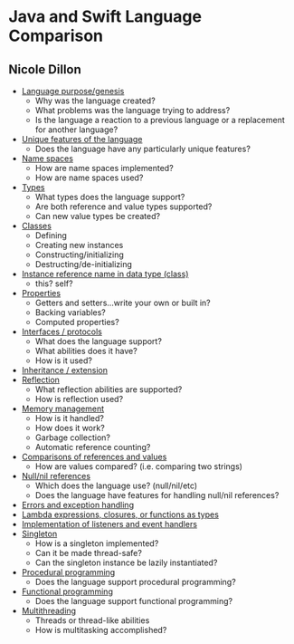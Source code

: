 # Java and Swift Language Comparison
## Nicole Dillon

- [Language purpose/genesis](LanguagePurpose.md)
	- Why was the language created?
	- What problems was the language trying to address?
	- Is the language a reaction to a previous language or a replacement for another language?
- [Unique features of the language](UniqueFeatures.md)
	- Does the language have any particularly unique features?
- [Name spaces](Namespace.md)
	- How are name spaces implemented?
	- How are name spaces used?
- [Types](Types.md)
	- What types does the language support?
	- Are both reference and value types supported?
	- Can new value types be created?
- [Classes](Classes.md)
	- Defining
	- Creating new instances
	- Constructing/initializing
	- Destructing/de-initializing
- [Instance reference name in data type (class)](Instance.md)
	- this? self?
- [Properties](Properties.md)
	- Getters and setters…write your own or built in?
	- Backing variables?
	- Computed properties?
- [Interfaces / protocols](Interfaces.md)
	- What does the language support?
	- What abilities does it have?
	- How is it used?
- [Inheritance / extension](Inheritance.md)
- [Reflection](Reflection.md)
	- What reflection abilities are supported?
	- How is reflection used?
- [Memory management](MemoryManagement.md)
	- How is it handled?
	- How does it work?
	- Garbage collection?
	- Automatic reference counting?
- [Comparisons of references and values](Comparisons.md)
	- How are values compared? (i.e. comparing two strings)
- [Null/nil references](Null-Nil.md)
	- Which does the language use? (null/nil/etc)
	- Does the language have features for handling null/nil references?
- [Errors and exception handling](ExceptionHandling.md)
- [Lambda expressions, closures, or functions as types](LambdaExpressions.md)
- [Implementation of listeners and event handlers](EventHandlers.md)
- [Singleton](Singleton.md)
	- How is a singleton implemented?
	- Can it be made thread-safe?
	- Can the singleton instance be lazily instantiated?
- [Procedural programming](ProceduralProgramming.md)
	- Does the language support procedural programming?
- [Functional programming](FunctionalProgramming.md)
	- Does the language support functional programming?
- [Multithreading](Multithreading.md)
	- Threads or thread-like abilities
	- How is multitasking accomplished?
